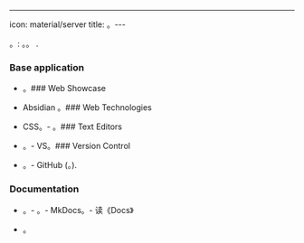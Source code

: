 ---
icon: material/server
title: 。---

。:
。。
.

### Base application

- 。### Web Showcase

- Absidian 。### Web Technologies

- CSS。- 。### Text Editors

- 。- VS。### Version Control

- 。- GitHub (。).

### Documentation

- 。- 。- MkDocs。- 读《Docs》

- 。
